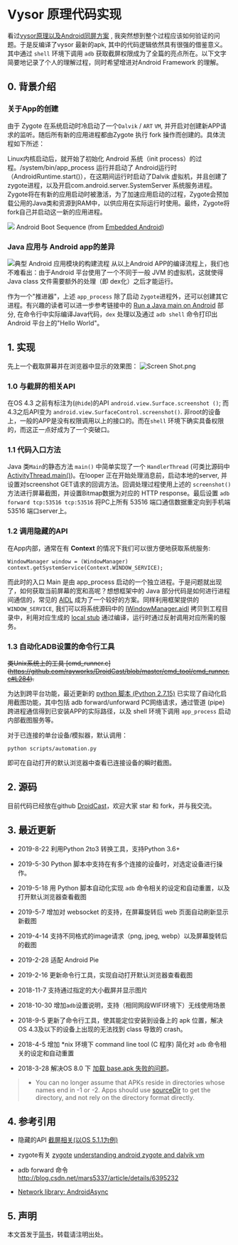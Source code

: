 # Vysor 原理代码实现

看过[vysor原理以及Android同屏方案](https://juejin.im/entry/57fe39400bd1d00058dd4652) , 我突然想到整个过程应该如何验证的问题。于是反编译了vysor 最新的apk, 其中的代码逻辑依然具有很强的借鉴意义。其中通过 `shell` 环境下调用 `adb` 获取截屏权限成为了全篇的亮点所在。以下文字简要地记录了个人的理解过程，同时希望增进对Android Framework 的理解。

## 0. 背景介绍

### 关于App的创建

由于 Zygote 在系统启动时冷启动了一个`Dalvik` / `ART` `VM`, 并开启对创建新APP请求的监听。随后所有新的应用进程都由Zygote 执行 fork 操作而创建的。具体流程如下所述：

Linux内核启动后，就开始了初始化 Android 系统（init process）的过程。/system/bin/app_process 运行并启动了 Android运行时（AndroidRuntime.start()），在这期间运行时启动了Dalvik 虚拟机，并且创建了zygote进程，以及开启com.android.server.SystemServer 系统服务进程。Zygote将在有新的应用启动时被激活，为了加速应用启动的过程，Zygote会预加载公用的Java类和资源到RAM中，以供应用在实际运行时使用。最终，Zygote将fork自己并启动这一新的应用进程。

![](http://upload-images.jianshu.io/upload_images/5227029-f8c4886a84216943.png?imageMogr2/auto-orient/strip%7CimageView2/2/w/1240) Android Boot Sequence (from [Embedded Android](http://www.amazon.com/Embedded-Android-Porting-Extending-Customizing/dp/1449308295/))

### Java 应用与 Android app的差异

![典型 Android 应用模块的构建流程](http://upload-images.jianshu.io/upload_images/5227029-5a6bffc282428f11.png?imageMogr2/auto-orient/strip%7CimageView2/2/w/1240)
从以上Android APP的编译流程上，我们也不难看出：由于Android 平台使用了一个不同于一般 JVM 的虚拟机，这就使得Java class 文件需要额外的处理（即 dex化）之后才能运行。

作为一个"推进器"，上述 `app_process` 除了启动 `Zygote`进程外，还可以创建其它进程。有兴趣的读者可以进一步参考链接中的 [Run a Java main on Android](https://blog.rom1v.com/2018/03/introducing-scrcpy/) 部分, 在命令行中实际编译Java代码，`dex` 处理以及通过 `adb shell` 命令打印出 Android 平台上的"Hello  World"。

## 1. 实现

先上一个截取屏幕并在浏览器中显示的效果图：
![Screen Shot.png](https://upload-images.jianshu.io/upload_images/5227029-4acde91b3b766bdd.png?imageMogr2/auto-orient/strip%7CimageView2/2/w/1240)

### 1.0 与截屏的相关API

在OS 4.3 之前有标注为(`@hide`)的API `android.view.Surface.screenshot ()`; 而4.3之后API变为 `android.view.SurfaceControl.screenshot()`. 非root的设备上，一般的APP是没有权限调用以上的接口的。而在`shell` 环境下确实具备权限的，而这正一点好成为了一个突破口。

### 1.1 代码入口方法

Java 类`Main`的静态方法 `main()` 中简单实现了一个 `HandlerThread` (可类比源码中[ActivityThread.main()](http://grepcode.com/file/repo1.maven.org/maven2/org.robolectric/android-all/5.0.0_r2-robolectric-1/android/app/ActivityThread.java#ActivityThread.main%28java.lang.String%5B%5D%29))。在looper 正在开始处理消息前，启动本地的server, 并设置对screenshot GET请求的回调方法。回调处理过程使用上述的 `screenshot()` 方法进行屏幕截图，并设置Bitmap数据为对应的 HTTP response。最后设置 ```adb forward tcp:53516 tcp:53516``` 将PC上所有 53516 端口通信数据重定向到手机端 53516 端口server上。

### 1.2 调用隐藏的API

在App内部，通常在有 **Context** 的情况下我们可以很方便地获取系统服务:

```
WindowManager window = (WindowManager) context.getSystemService(Context.WINDOW_SERVICE);
```

而此时的入口 Main 是由 app_process 启动的一个独立进程。于是问题就出现了，如何获取当前屏幕的宽和高呢？想想框架中的 Java 部分代码是如何进行进程间通信的，常见的 [AIDL](https://developer.android.google.cn/guide/components/aidl.html) 成为了一个较好的方案。同样利用框架提供的```WINDOW_SERVICE```, 我们可以将系统源码中的 [IWindowManager.aidl](https://github.com/android/platform_frameworks_base/blob/master/core/java/android/view/IWindowManager.aidl) 拷贝到工程目录中，利用对应生成的 [local stub](https://stackoverflow.com/questions/31908205/what-exactly-does-androids-hide-annotation-do/31908373#31908373) 通过编译，运行时通过反射调用对应所需的服务。

### 1.3 自动化ADB设置的命令行工具

~~类Unix系统上的工具 [cmd_runner.c]  (https://github.com/rayworks/DroidCast/blob/master/cmd_tool/cmd_runner.c#L284).~~ 

为达到跨平台功能，最近更新的 [python 脚本 (Python 2.7.15)](https://github.com/rayworks/DroidCast/blob/master/scripts/automation.py)
已实现了自动化启用截图功能，其中包括 adb forward/unforward PC网络请求，通过管道 (pipe) 跨进程通信得到已安装APP的实际路径，以及 shell 环境下调用 `app_process` 启动内部截图服务等。

对于已连接的单台设备/模拟器，默认调用：

```
python scripts/automation.py
```

即可在自动打开的默认浏览器中查看已连接设备的瞬时截图。

## 2. 源码

目前代码已经放在github [DroidCast](https://github.com/rayworks/DroidCast)，欢迎大家 star 和 fork，并与我交流。

## 3. 最近更新

* 2019-8-22 利用Python 2to3 转换工具，支持Python 3.6+

* 2019-5-30 Python 脚本中支持在有多个连接的设备时，对选定设备进行操作。

* 2019-5-18 用 Python 脚本自动化实现 `adb` 命令相关的设定和自动重置，以及打开默认浏览器查看截图

* 2019-5-7 增加对 websocket 的支持，在屏幕旋转后 web 页面自动刷新显示新截图

* 2019-4-14 支持不同格式的image请求（png, jpeg, webp）以及屏幕旋转后的截图 

* 2019-2-28 适配 Android Pie

* 2019-2-16 更新命令行工具，实现自动打开默认浏览器查看截图

* 2018-11-7 支持通过指定的大小截屏并显示图片

* 2018-10-30 增加`adb`设置说明，支持（相同网段WIFI环境下）无线使用场景

* 2018-9-5 更新了命令行工具，使其能定位安装到设备上的 apk 位置，解决 OS 4.3及以下的设备上出现的无法找到 class 导致的 crash。

* 2018-4-5 增加 *nix 环境下 command line tool (C 程序) 简化对 `adb` 命令相关的设定和自动重置

* 2018-3-28 解决OS 8.0 下 [加载 base.apk 失败的问题](https://developer.android.google.cn/about/versions/oreo/android-8.0-changes.html#security-all)。

> * You can no longer assume that APKs reside in directories whose names end in -1 or -2\. Apps should use [sourceDir](https://developer.android.google.cn/reference/android/content/pm/ApplicationInfo.html#sourceDir) to get the directory, and not rely on the directory format directly.

## 4. 参考引用

* 隐藏的API
[截屏相关(以OS 5.1.1为例)](http://grepcode.com/file/repository.grepcode.com/java/ext/com.google.android/android/5.1.1_r1/android/view/SurfaceControl.java#SurfaceControl.screenshot%28int%2Cint%29)

* zygote有关
[zygote](https://anatomyofandroid.com/2013/10/15/zygote/)
[understanding android zygote and dalvik vm](http://stackoverflow.com/questions/9153166/understanding-android-zygote-and-dalvikvm)

* adb forward 命令 
http://blog.csdn.net/mars5337/article/details/6395232

* [Network library: AndroidAsync](https://github.com/koush/AndroidAsync)

## 5. 声明

本文首发于[简书](https://www.jianshu.com/p/791a3ed2a348)，转载请注明出处。
